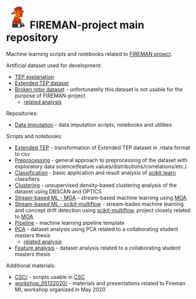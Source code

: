 # <img src="https://github.com/5uperpalo/FIREMAN-project/blob/master/images/logo-fireman.png" height="64" />FIREMAN-project main repository

Machine learning scripts and notebooks related to [FIREMAN project](https://fireman-project.eu/).

Artificial dataset used for development:
* [TEP explanation](https://medium.com/@mrunal68/tennessee-eastman-process-simulation-data-for-anomaly-detection-evaluation-d719dc133a7f)
* [Extended TEP dataset](https://dataverse.harvard.edu/dataset.xhtml?persistentId=doi:10.7910/DVN/6C3JR1)
* [Broken rotor dataset](https://ieee-dataport.org/open-access/experimental-database-detecting-and-diagnosing-rotor-broken-bar-three-phase-induction) - unfortunatelly this dataset is not usable for the purpose of FIREMAN-project
  * [related analysis](https://github.com/5uperpalo/FIREMAN-project/tree/master/broken_rotor.ipynb)

Repositories:
* [Data imputation](https://github.com/5uperpalo/FIREMAN-project_imputation) - data imputation scripts, notebooks and utilities

Scripts and notebooks:
* [Extended TEP](https://github.com/5uperpalo/FIREMAN-project/tree/master/fireman_extended_tep.ipynb) - transformation of Extended TEP dataset in .rdata format to csv
* [Preprocessing](https://github.com/5uperpalo/FIREMAN-project/tree/master/fireman_dataset_preprocessing_general_approach.ipynb) - general approach to preprocessing of the dataset with exploratory data science(feature values/distributions/correlations/etc.)
* [Classification](https://github.com/5uperpalo/FIREMAN-project/tree/master/fireman_classification.ipynb) - basic application and result analysis of [scikit-learn](https://scikit-learn.org/stable/) classifiers
* [Clustering](https://github.com/5uperpalo/FIREMAN-project/tree/master/fireman_density-based_analysis.ipynb) - unsupervised density-based clustering analysis of the dataset using DBSCAN and OPTICS
* [Stream-based ML - MOA](https://github.com/5uperpalo/FIREMAN-project/tree/master/fireman_moa_analysis.ipynb) - stream-based machine learning using [MOA](https://moa.cms.waikato.ac.nz/)
* [Stream-based ML - scikit-multiflow](https://github.com/5uperpalo/FIREMAN-project/tree/master/fireman_streamML_and_concept_drift_detection.ipynb) - stream-bades machine learning and concept drift detection using [scikit-multiflow](https://scikit-multiflow.github.io/), project closely related to [MOA](https://moa.cms.waikato.ac.nz/)
* [Pipeline](https://github.com/5uperpalo/FIREMAN-project/tree/master/fireman_pipeline.ipynb) - machine learning pipeline template
* [PCA](https://github.com/5uperpalo/FIREMAN-project/tree/master/PCAcode_PekkaR.ipynb) - dataset analysis using PCA related to a collaborating student masters thesis
  * [related analysis](https://github.com/5uperpalo/FIREMAN-project/tree/master/Tennessee_Variables_PekkaR.ipynb)
* [Feature analysis](https://github.com/5uperpalo/FIREMAN-project/tree/master/Tennessee_Variables_PekkaR.ipynb) - dataset analysis related to a collaborating student masters thesis

Additional materials:
* [CSC/](https://github.com/5uperpalo/FIREMAN-project/tree/master/CSC) - scripts usable in [CSC](https://research.csc.fi/)
* [workshop_05132020/](https://github.com/5uperpalo/FIREMAN-project/tree/master/workshop_05132020) - materials and presentations related to Fireman ML workshop organized in May 2020
